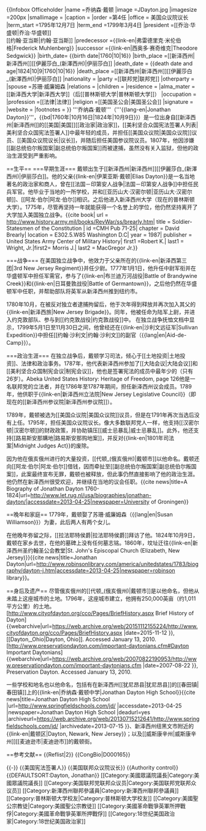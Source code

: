 {{Infobox Officeholder
|name =乔纳森·戴顿
|image =JDayton.jpg
|imagesize =200px
|smallimage =
|caption =
|order =第4任
|office = 美国众议院议长
|term_start =1795年12月7日
|term_end =1799年3月4日
|president =[[乔治·华盛顿|乔治·华盛顿]]<br/>[[约翰·亚当斯|约翰·亚当斯]]
|predecessor ={{link-en|弗雷德里克·米伦伯格|Frederick Muhlenberg}}
|successor ={{link-en|西奥多·赛奇维克|Theodore Sedgwick}}
|birth_date= {{birth date|1760|10|16}}
|birth_place =[[新泽西州|新泽西州]][[伊麗莎白_(新澤西州)|伊丽莎白]]
|death_date = {{death date and age|1824|10|9|1760|10|16}}
|death_place =[[新泽西州|新泽西州]][[伊麗莎白_(新澤西州)|伊丽莎白]]
|nationality =
|party =[[联邦党|联邦党]]
|otherparty =
|spouse =苏珊·威廉姆森
|relations =
|children =
|residence =
|alma_mater =[[新泽西大学|新泽西大学]]（后[[普林斯顿大学|普林斯顿大学]]）
|occupation =
|profession =[[法律|法律]]
|religion =[[美国圣公会|美国圣公会]]
|signature =
|website =
|footnotes =
}}
'''乔纳森·戴顿'''（'''{{lang-en|Jonathan Dayton}}'''，{{bd|1760年|10月16日|1824年|10月9日}}）是一位出身自[[新泽西州|新泽西州]]的[[美国|美国]][[政治家|政治家]]，[[美利坚合众国宪法签署人列表|美利坚合众国宪法签署人]]中最年轻的成员，并担任[[美国众议院|美国众议院]]议员、[[美国众议院议长|议长]]，并随后担任美国参议院议员。1807年，他因涉嫌[[副总统伯尔叛国案|副总统伯尔叛国案]]而被逮捕，虽然没有关入监狱，但他的政治生涯受到严重影响。

==生平==
===早期生涯===
戴顿出生于[[新泽西州|新泽西州]][[伊麗莎白_(新澤西州)|伊丽莎白]]。他的父亲{{link-en|伊莱亚斯·戴顿|Elias Dayton}}是一名当地著名的政治家和商人，曾在[[法国－印第安人战争|法国－印第安人战争]]中担任民兵军官。他毕业于当地的一所学校，并和[[亚历山大·汉密尔顿|亚历山大·汉密尔顿]]、[[阿龙·伯尔|阿龙·伯尔]]相识。之后他进入新泽西州大学（现在的普林斯顿大学）。1775年，尽管再坚持一年就能获得一个名誉上的学位，他仍然坚持离开了大学加入美国独立战争。<ref name = soldierState>{{cite book| url = http://www.history.army.mil/books/RevWar/ss/brearly.htm| title = Soldier-Statesmen of the Constitution | id =CMH Pub 71-25| chapter = David Brearly| location = E302.5.W85 Washington D.C| year = 1987| publisher = United States Army Center of Military History| first1 =Robert K.| last1 = Wright, Jr.|first2= Morris J.| last2 = MacGregor Jr.}}</ref>

===战争===
在美国独立战争中，他效力于父亲所在的{{link-en|新泽西第三团|3rd New Jersey Regiment}}并任少尉。1777年1月1日，他升任中尉军衔并在华盛顿军中担任军需官，参与了{{link-en|布兰迪万河战役|Battle of Brandywine Creek}}和{{link-en|日耳曼敦战役|Battle of Germantown}}，之后他仍然在华盛顿军中任职，并帮助部队将英军从新泽西州推到纽约市。<ref name = soldierState/>

1780年10月，在被反对独立者逮捕拘留后，他于次年得到释放并再次加入其父的{{link-en|新泽西旅|New Jersey Brigade}}。同年，他被任命为陆军上尉，并进入约克敦部队、参与到[[约克敦战役|约克敦战役]]中。<ref name = soldierState/> 在独立战争抚恤文档中显示，1799年5月1日至11月30日之间，他曾经还在{{link-en|沙利文远征军|Sullivan Expedition}}中担任[[约翰·沙利文|约翰·沙利文]]的副官（{{lang|en|Aid-de-Camp}}）。

===政治生涯===
在独立战争后，戴顿学习司法，倾心于[[土地投资|土地投资]]、法律和政治事务。1787年，他代表新泽西州参加了[[大陆会议|大陆会议]]和[[美利坚合众国制宪会议|制宪会议]]，他也是签署宪法的成员中最年少的（只有26岁）。<ref>Abeka United States History: Heritage of Freedom, page 126</ref>他是一名联邦党的立法者，并在1786年至1787年期间，担任新泽西州议会成员。1789年，他供职于{{link-en|新泽西州立法院|New Jersey Legislative Council}}（即现在的[[新泽西州参议院|新泽西州参议院]]）。<ref name = soldierState/>

1789年，戴顿被选为[[美国众议院|美国众议院]]议员，但是在1791年再次当选后没有上任。1795年，担任美国众议院议长。像大多数联邦党人一样，他支持[[汉密尔顿|汉密尔顿]]的财政政策，并协助镇压[[威士忌暴乱|威士忌暴乱]]。此外，他还支持[[路易斯安那購地|路易斯安那购地案]]，并反对{{link-en|1801年司法案|Midnight Judges Act}}的废除。<ref name = soldierState/>

因为他在俄亥俄州进行的大量投资，[[代顿_(俄亥俄州)|戴顿市]]以他命名。戴顿还向[[阿龙·伯尔|阿龙·伯尔]]借钱，因而牵扯至[[副总统伯尔叛国案|副总统伯尔叛国案]]，此案最终宣布无罪，戴顿也被释放，但此事仍然直接影响了他的政治生涯。<ref name = soldierState/>他仍然在新泽西州很受欢迎，并继续在当地的议会任职。<ref>{{cite news|title=A Biography of Jonathan Dayton 1760-1824|url=http://www.let.rug.nl/usa/biographies/jonathan-dayton/|accessdate=2013-04-25|newspaper=University of Groningen}}</ref>

==晚年和家庭==
1779年，戴顿娶了苏珊·威廉姆森（{{lang|en|Susan Williamson}}）为妻，此后两人有两个女儿。

在他晚年弥留之际，[[拉法耶特侯爵|拉法耶特侯爵]]拜访了他。1824年10月9日，戴顿在家乡去世，在他的墓碑上没有任何墓志铭。1860年，坟址迁往{{link-en|新泽西州圣约翰圣公会教堂|St. John's Episcopal Church (Elizabeth, New Jersey)}}<ref>{{cite news|title=Jonathan Dayton|url=http://www.robinsonlibrary.com/america/unitedstates/1783/biography/dayton-j.htm|accessdate=2013-04-25|newspaper=robinson library}}</ref>。

==身后及遗产==
尽管俄亥俄州的[[代顿_(俄亥俄州)|戴顿市]]是以他命名，但他从未踏上这座城市的土地。1796年，这座城市建立，他拥有250,000英亩（约1,011平方公里）的土地。<ref>[http://www.cityofdayton.org/cco/Pages/BriefHistory.aspx Brief History of Dayton] {{webarchive|url=https://web.archive.org/web/20151112155224/http://www.cityofdayton.org/cco/Pages/BriefHistory.aspx |date=2015-11-12 }}, [[Dayton,_Ohio|Dayton, Ohio]]. Accessed January 13, 2010.</ref><ref>[http://www.preservationdayton.com/important-daytonians.cfm#Dayton Important Daytonians] {{webarchive|url=https://web.archive.org/web/20070822190953/http://www.preservationdayton.com/important-daytonians.cfm |date=2007-08-22 }}, Preservation Dayton. Accessed January 13, 2010.</ref>

一些学校和地名也以他命名，包括有在新泽西州[[犹尼昂县|犹尼昂县]]的[[春田镇|春田镇]]上的{{link-en|乔纳森·戴顿中学|Jonathan Dayton High School}}<ref>{{cite news|title=Jonathan Dayton High School |url=http://www.springfieldschools.com/jd/ |accessdate=2013-04-25 |newspaper=Jonathan Dayton High School |deadurl=yes |archiveurl=https://web.archive.org/web/20130715212641/http://www.springfieldschools.com/jd/ |archivedate=2013-07-15 }}</ref>、新泽西州纽黑文市附近的{{link-en|戴顿区|Dayton, Newark, New Jersey}}；以及[[威斯康辛州|威斯康辛州]][[麦迪逊市|麦迪逊市]]的戴顿街。

==参考文献==
{{Reflist|2}}
{{CongBio|D000165}}

{{-}}
{{美国宪法签署人}}
{{美国联邦众议院议长}}
{{Authority control}}
{{DEFAULTSORT:Dayton, Jonathan}}
[[Category:美國眾議院議長|Category:美國眾議院議長]]
[[Category:美国联邦党联邦众议员|Category:美国联邦党联邦众议员]]
[[Category:新澤西州聯邦參議員|Category:新澤西州聯邦參議員]]
[[Category:普林斯顿大学校友|Category:普林斯顿大学校友]]
[[Category:美國聖公宗教徒|Category:美國聖公宗教徒]]
[[Category:美國革命戰爭英軍所押戰俘|Category:美國革命戰爭英軍所押戰俘]]
[[Category:18世纪美国政治家|Category:18世纪美国政治家]]